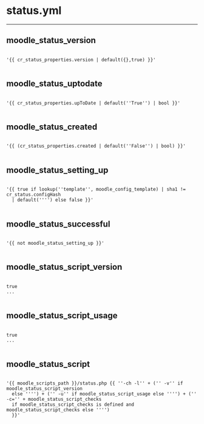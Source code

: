 



# status.yml
  
---
## moodle_status_version
  
```

'{{ cr_status_properties.version | default({},true) }}'
  
```
## moodle_status_uptodate
  
```

'{{ cr_status_properties.upToDate | default(''True'') | bool }}'
  
```
## moodle_status_created
  
```

'{{ (cr_status_properties.created | default(''False'') | bool) }}'
  
```
## moodle_status_setting_up
  
```

'{{ true if lookup(''template'', moodle_config_template) | sha1 != cr_status.configHash
  | default('''') else false }}'
  
```
## moodle_status_successful
  
```

'{{ not moodle_status_setting_up }}'
  
```
## moodle_status_script_version
  
```

true
...
  
```
## moodle_status_script_usage
  
```

true
...
  
```
## moodle_status_script
  
```

'{{ moodle_scripts_path }}/status.php {{ ''-ch -l'' + ('' -v'' if moodle_status_script_version
  else '''') + ('' -u'' if moodle_status_script_usage else '''') + ('' -c='' + moodle_status_script_checks
  if moodle_status_script_checks is defined and moodle_status_script_checks else '''')
  }}'
  
```